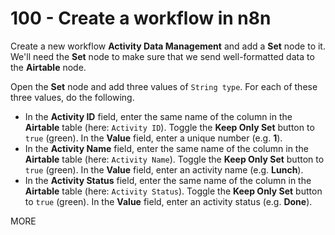 # 100 - Create a workflow in n8n

Create a new workflow **Activity Data Management** and add  a **Set** node to it. We'll need the **Set** node to make sure that we send well-formatted data to the **Airtable** node.

Open the **Set** node and add three values of ```String type```. For each of these three values, do the following.

- In the **Activity ID** field, enter the same name of the column in the **Airtable** table (here: ```Activity ID```). Toggle the **Keep Only Set** button to ```true``` (green). In the **Value** field, enter a unique number (e.g. **1**).
- In the **Activity Name** field, enter the same name of the column in the **Airtable** table (here: ```Activity Name```).  Toggle the **Keep Only Set** button to ```true``` (green). In the **Value** field, enter an activity name (e.g. **Lunch**).
- In the **Activity Status** field, enter the same name of the column in the **Airtable** table (here: ```Activity Status```).  Toggle the **Keep Only Set** button to ```true``` (green). In the **Value** field, enter an activity status (e.g. **Done**).



MORE
